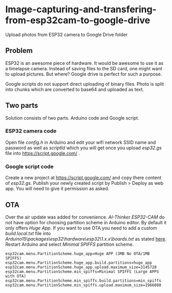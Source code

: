 # Image-capturing-and-transfering-from-esp32cam-to-google-drive

Upload photos from ESP32 camera to Google Drive folder

## Problem

ESP32 is an awesome piece of hardware. It would be awesome to use it as a timelapse camera. Instead of saving files to the SD card, one might want to upload pictures. But where? Google drive is perfect for such a purpose.

Google scripts do not support direct uploading of binary files. Photo is split into chunks which are converted to base64 and uploaded as text.

## Two parts

Solution consists of two parts. Arduino code and Google script.

### ESP32 camera code

Open file _config.h_ in Arduino and edit your wifi network SSID name and password as well as _scriptId_ which you will get once you upload _esp32.gs_ file into https://script.google.com/ .

### Google script code

Create a new project at https://script.google.com/ and copy there content of _esp32.gs_. Publish your newly created script by Publish > Deploy as web app. You will need to give it permission as asked.

## OTA

Over the air update was added for convenience. _AI-Thinker ESP32-CAM_ do not have option for choosing partition scheme in Arduino editor. By default it only offers _Huge App_. If you want to use OTA you need to add a custom _build.local.txt_ file into _Arduino15\packages\esp32\hardware\esp32\1.x.x\boards.txt_ as stated [here](https://arduino.stackexchange.com/questions/75198/why-doesnt-ota-work-with-the-ai-thinker-esp32-cam-board). Restart Arduino and select _Minimal SPIFFS_ partition scheme.

```
esp32cam.menu.PartitionScheme.huge_app=Huge APP (3MB No OTA/1MB SPIFFS)
esp32cam.menu.PartitionScheme.huge_app.build.partitions=huge_app
esp32cam.menu.PartitionScheme.huge_app.upload.maximum_size=3145728
esp32cam.menu.PartitionScheme.min_spiffs=Minimal SPIFFS (Large APPS with OTA)
esp32cam.menu.PartitionScheme.min_spiffs.build.partitions=min_spiffs
esp32cam.menu.PartitionScheme.min_spiffs.upload.maximum_size=1966080
```
